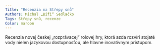 ```yaml
---
Title: "Recenzia na Střepy snů"
Authors: Michal „Bifi“ Sedlačko
Tags: Střepy snů, recenze
Color: maroon
---
```

Recenzia novej českej „rozprávacej“
rolovej hry, ktorá azda rozvíri stojaté
vody nielen jazykovou dostupnosťou,
ale hlavne inovatívnym prístupom.
